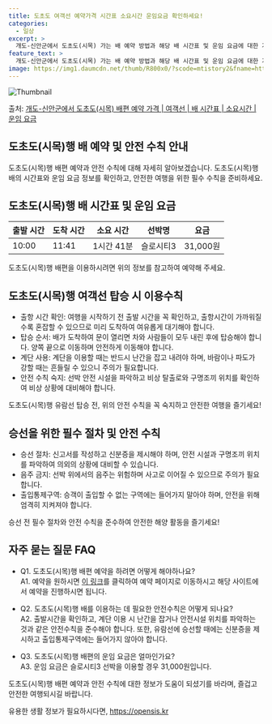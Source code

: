 ```yaml
---
title: 도초도 여객선 예약가격 시간표 소요시간 운임요금 확인하세요!
categories:
  - 일상
excerpt: >
  개도-신안군에서 도초도(시목) 가는 배 예약 방법과 해당 배 시간표 및 운임 요금에 대한 가격 정보를 안내 드리겠습니다. 안전하고 재밋는 도초도(시목)행 여행을 위해 아래 정보 참고하시기 바랍니다. 도초도(시목)행 배편 예약하기 👈 클릭개도-신안군에서 도초도(시목)행 배 시간표출발 시간도착 시간소요 시간선박명요금10:0011:411시간 41분슬로시티31,000원도초도(시목)행 배편 예약하기 👈 클릭개도-신안군에서 도초도(시목)행 여객선 탑승 시 이용수칙개도-신안군에서 도초도(시목)행 배를 이용할 때 꼭 지켜야 할 안전 수칙에 대해 알아봅시다. 1) 출항 시간 확인 여행을 시작하기 전, 출발 시간을 꼭 확인하세요. 출항시간이 가까워질수록 혼잡할 수 있으므로 미리 도착하여 여유롭게 대기해야 합니다. 2) 탑..
feature_text: >
  개도-신안군에서 도초도(시목) 가는 배 예약 방법과 해당 배 시간표 및 운임 요금에 대한 가격 정보를 안내 드리겠습니다. 안전하고 재밋는 도초도(시목)행 여행을 위해 아래 정보 참고하시기 바랍니다. 도초도(시목)행 배편 예약하기 👈 클릭개도-신안군에서 도초도(시목)행 배 시간표출발 시간도착 시간소요 시간선박명요금10:0011:411시간 41분슬로시티31,000원도초도(시목)행 배편 예약하기 👈 클릭개도-신안군에서 도초도(시목)행 여객선 탑승 시 이용수칙개도-신안군에서 도초도(시목)행 배를 이용할 때 꼭 지켜야 할 안전 수칙에 대해 알아봅시다. 1) 출항 시간 확인 여행을 시작하기 전, 출발 시간을 꼭 확인하세요. 출항시간이 가까워질수록 혼잡할 수 있으므로 미리 도착하여 여유롭게 대기해야 합니다. 2) 탑..
image: https://img1.daumcdn.net/thumb/R800x0/?scode=mtistory2&fname=https%3A%2F%2Fblog.kakaocdn.net%2Fdn%2F2tRdZ%2FbtsHDJBj1S4%2F3oXzzf4ENpKgfpJUgYEaZ1%2Fimg.webp
---
```


![Thumbnail](https://img1.daumcdn.net/thumb/R800x0/?scode=mtistory2&fname=https%3A%2F%2Fblog.kakaocdn.net%2Fdn%2F2tRdZ%2FbtsHDJBj1S4%2F3oXzzf4ENpKgfpJUgYEaZ1%2Fimg.webp)

<p>출처: <a href="https://opensis.kr/entry/%EA%B0%9C%EB%8F%84-%EC%8B%A0%EC%95%88%EA%B5%B0%EC%97%90%EC%84%9C-%EB%8F%84%EC%B4%88%EB%8F%84%EC%8B%9C%EB%AA%A9-%EB%B0%B0%ED%8E%B8-%EC%98%88%EC%95%BD-%EA%B0%80%EA%B2%A9-%EC%97%AC%EA%B0%9D%EC%84%A0-%EB%B0%B0-%EC%8B%9C%EA%B0%84%ED%91%9C-%EC%86%8C%EC%9A%94%EC%8B%9C%EA%B0%84-%EC%9A%B4%EC%9E%84-%EC%9A%94%EA%B8%88" rel="dofollow">개도-신안군에서 도초도(시목) 배편 예약 가격 | 여객선 | 배 시간표 | 소요시간 | 운임 요금</a> </p>

## 도초도(시목)행 배 예약 및 안전 수칙 안내

도초도(시목)행 배편 예약과 안전 수칙에 대해 자세히 알아보겠습니다. 도초도(시목)행 배의 시간표와 운임 요금 정보를 확인하고, 안전한
여행을 위한 필수 수칙을 준비하세요.

## 도초도(시목)행 배 시간표 및 운임 요금

출발 시간 | 도착 시간 | 소요 시간 | 선박명 | 요금  
---|---|---|---|---  
10:00 | 11:41 | 1시간 41분 | 슬로시티3 | 31,000원  
  
도초도(시목)행 배편을 이용하시려면 위의 정보를 참고하여 예약해 주세요.

## 도초도(시목)행 여객선 탑승 시 이용수칙

  * 출항 시간 확인: 여행을 시작하기 전 출발 시간을 꼭 확인하고, 출항시간이 가까워질수록 혼잡할 수 있으므로 미리 도착하여 여유롭게 대기해야 합니다.
  * 탑승 순서: 배가 도착하여 문이 열리면 차와 사람들이 모두 내린 후에 탑승해야 합니다. 양쪽 끝으로 이동하며 안전하게 이동해야 합니다.
  * 계단 사용: 계단을 이용할 때는 반드시 난간을 잡고 내려야 하며, 바람이나 파도가 강할 때는 흔들릴 수 있으니 주의가 필요합니다.
  * 안전 수칙 숙지: 선박 안전 시설을 파악하고 비상 탈출로와 구명조끼 위치를 확인하여 비상 상황에 대비해야 합니다.

도초도(시목)행 유람선 탑승 전, 위의 안전 수칙을 꼭 숙지하고 안전한 여행을 즐기세요!

## 승선을 위한 필수 절차 및 안전 수칙

  * 승선 절차: 신고서를 작성하고 신분증을 제시해야 하며, 안전 시설과 구명조끼 위치를 파악하여 의외의 상황에 대비할 수 있습니다.
  * 음주 금지: 선박 위에서의 음주는 위험하며 사고로 이어질 수 있으므로 주의가 필요합니다.
  * 출입통제구역: 승객이 출입할 수 없는 구역에는 들어가지 말아야 하며, 안전을 위해 엄격히 지켜져야 합니다.

승선 전 필수 절차와 안전 수칙을 준수하여 안전한 해양 활동을 즐기세요!

## 자주 묻는 질문 FAQ

  * Q1. 도초도(시목)행 배편 예약을 하려면 어떻게 해야하나요?  
A1. 예약을 원하시면 [이 링크](예약링크)를 클릭하여 예약 페이지로 이동하시고 해당 사이트에서 예약을 진행하시면 됩니다.

  * Q2. 도초도(시목)행 배를 이용하는 데 필요한 안전수칙은 어떻게 되나요?  
A2. 출발시간을 확인하고, 계단 이용 시 난간을 잡거나 안전시설 위치를 파악하는 것과 같은 안전수칙을 준수해야 합니다. 또한, 유람선에
승선할 때에는 신분증을 제시하고 출입통제구역에는 들어가지 않아야 합니다.

  * Q3. 도초도(시목)행 배편의 운임 요금은 얼마인가요?  
A3. 운임 요금은 슬로시티3 선박을 이용할 경우 31,000원입니다.

도초도(시목)행 배편 예약과 안전 수칙에 대한 정보가 도움이 되셨기를 바라며, 즐겁고 안전한 여행되시길 바랍니다.

 

유용한 생활 정보가 필요하시다면, <a href="https://opensis.kr" rel="dofollow">https://opensis.kr</a>


